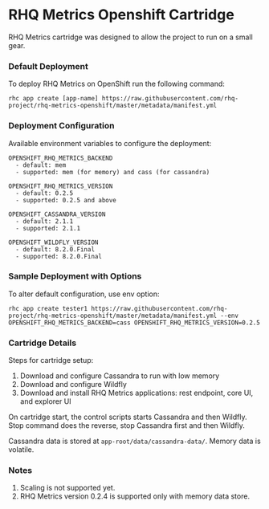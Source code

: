 RHQ Metrics Openshift Cartridge
=====================

RHQ Metrics cartridge was designed to allow the project to run on a small gear.

### Default Deployment

To deploy RHQ Metrics on OpenShift run the following command:

`rhc app create [app-name] https://raw.githubusercontent.com/rhq-project/rhq-metrics-openshift/master/metadata/manifest.yml`


### Deployment Configuration

Available environment variables to configure the deployment:

```
OPENSHIFT_RHQ_METRICS_BACKEND
  - default: mem
  - supported: mem (for memory) and cass (for cassandra)
  
OPENSHIFT_RHQ_METRICS_VERSION
  - default: 0.2.5
  - supported: 0.2.5 and above

OPENSHIFT_CASSANDRA_VERSION
  - default: 2.1.1
  - supported: 2.1.1
  
OPENSHIFT_WILDFLY_VERSION
  - default: 8.2.0.Final
  - supported: 8.2.0.Final
```


### Sample Deployment with Options

To alter default configuration, use env option:

`rhc app create tester1 https://raw.githubusercontent.com/rhq-project/rhq-metrics-openshift/master/metadata/manifest.yml --env OPENSHIFT_RHQ_METRICS_BACKEND=cass OPENSHIFT_RHQ_METRICS_VERSION=0.2.5`


### Cartridge Details

Steps for cartridge setup:

1. Download and configure Cassandra to run with low memory
2. Download and configure Wildfly
3. Download and install RHQ Metrics applications: rest endpoint, core UI, and explorer UI

On cartridge start, the control scripts starts Cassandra and then Wildfly. Stop command does the reverse, stop Cassandra first and then Wildfly. 

Cassandra data is stored at `app-root/data/cassandra-data/`. Memory data is volatile.


### Notes

1. Scaling is not supported yet.
2. RHQ Metrics version 0.2.4 is supported only with memory data store.
